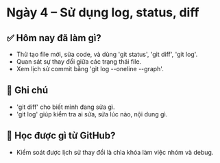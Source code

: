 # Ngày 4 – Sử dụng log, status, diff

## ✅ Hôm nay đã làm gì?
- Thử tạo file mới, sửa code, và dùng 'git status', 'git diff', 'git log'.
- Quan sát sự thay đổi giữa các trạng thái file.
- Xem lịch sử commit bằng 'git log --oneline --graph'.

## 🤔 Ghi chú
- 'git diff' cho biết mình đang sửa gì.
- 'git log' giúp kiểm tra ai sửa, sửa lúc nào, nội dung gì.

## 📘 Học được gì từ GitHub?
- Kiểm soát được lịch sử thay đổi là chìa khóa làm việc nhóm và debug. 

